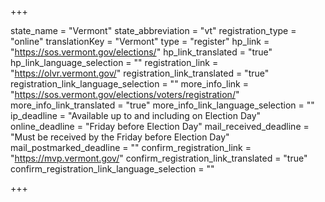 +++

state_name = "Vermont"
state_abbreviation = "vt"
registration_type = "online"
translationKey = "Vermont"
type = "register"
hp_link = "https://sos.vermont.gov/elections/"
hp_link_translated = "true"
hp_link_language_selection = ""
registration_link = "https://olvr.vermont.gov/"
registration_link_translated = "true"
registration_link_language_selection = ""
more_info_link = "https://sos.vermont.gov/elections/voters/registration/"
more_info_link_translated = "true"
more_info_link_language_selection = ""
ip_deadline = "Available up to and including on Election Day"
online_deadline = "Friday before Election Day"
mail_received_deadline = "Must be received by the Friday before Election Day"
mail_postmarked_deadline = ""
confirm_registration_link = "https://mvp.vermont.gov/"
confirm_registration_link_translated = "true"
confirm_registration_link_language_selection = ""

+++